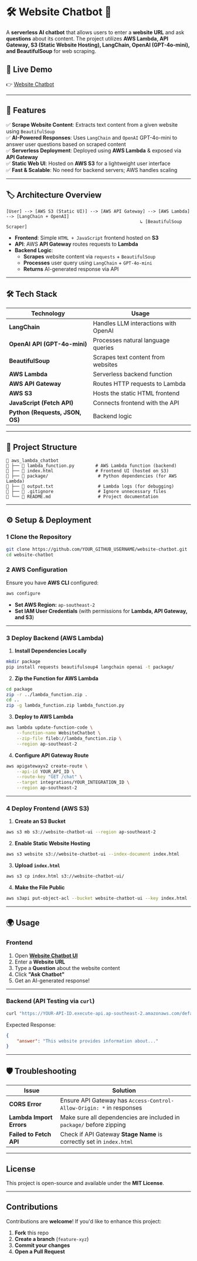 # 🛠️ Website Chatbot 🤖

A **serverless AI chatbot** that allows users to enter a **website URL** and ask **questions** about its content. The project utilizes **AWS Lambda, API Gateway, S3 (Static Website Hosting), LangChain, OpenAI (GPT-4o-mini), and BeautifulSoup** for web scraping.

## 🚀 Live Demo  
👉 [Website Chatbot](http://website-chatbot-ui.s3-website-ap-southeast-2.amazonaws.com/)  

---

## 📌 Features  

✅ **Scrape Website Content**: Extracts text content from a given website using `BeautifulSoup`  
✅ **AI-Powered Responses**: Uses `LangChain` and `OpenAI` GPT-4o-mini to answer user questions based on scraped content  
✅ **Serverless Deployment**: Deployed using **AWS Lambda** & exposed via **API Gateway**  
✅ **Static Web UI**: Hosted on **AWS S3** for a lightweight user interface  
✅ **Fast & Scalable**: No need for backend servers; AWS handles scaling  

---

## 🏷️ Architecture Overview  

```
[User] --> [AWS S3 (Static UI)] --> [AWS API Gateway] --> [AWS Lambda] --> [LangChain + OpenAI]  
                                                   ↳ [BeautifulSoup Scraper]
```

- **Frontend**: Simple `HTML + JavaScript` frontend hosted on **S3**
- **API**: AWS **API Gateway** routes requests to **Lambda**
- **Backend Logic**:
  - **Scrapes** website content via `requests` + `BeautifulSoup`
  - **Processes** user query using `LangChain` + `GPT-4o-mini`
  - **Returns** AI-generated response via API  

---

## 🛠️ Tech Stack  

| Technology | Usage |
|------------|-------|
| **LangChain** | Handles LLM interactions with OpenAI |
| **OpenAI API (GPT-4o-mini)** | Processes natural language queries |
| **BeautifulSoup** | Scrapes text content from websites |
| **AWS Lambda** | Serverless backend function |
| **AWS API Gateway** | Routes HTTP requests to Lambda |
| **AWS S3** | Hosts the static HTML frontend |
| **JavaScript (Fetch API)** | Connects frontend with the API |
| **Python (Requests, JSON, OS)** | Backend logic |

---

## 📂 Project Structure  

```
📁 aws_lambda_chatbot
👀 ├── 📝 lambda_function.py        # AWS Lambda function (backend)
👀 ├── 📝 index.html                # Frontend UI (hosted on S3)
👀 ├── 📁 package/                   # Python dependencies (for AWS Lambda)
👀 ├── 📝 output.txt                 # Lambda logs (for debugging)
👀 ├── 📝 .gitignore                 # Ignore unnecessary files
👀 └── 📝 README.md                  # Project documentation
```

---

## ⚙️ Setup & Deployment  

### **1 Clone the Repository**
```bash
git clone https://github.com/YOUR_GITHUB_USERNAME/website-chatbot.git
cd website-chatbot
```

### **2 AWS Configuration**
Ensure you have **AWS CLI** configured:
```bash
aws configure
```
- **Set AWS Region:** `ap-southeast-2`
- **Set IAM User Credentials** (with permissions for **Lambda, API Gateway, and S3**)

---

### **3 Deploy Backend (AWS Lambda)**
1. **Install Dependencies Locally**
```bash
mkdir package
pip install requests beautifulsoup4 langchain openai -t package/
```

2. **Zip the Function for AWS Lambda**
```bash
cd package
zip -r ../lambda_function.zip .
cd ..
zip -g lambda_function.zip lambda_function.py
```

3. **Deploy to AWS Lambda**
```bash
aws lambda update-function-code \
    --function-name WebsiteChatbot \
    --zip-file fileb://lambda_function.zip \
    --region ap-southeast-2
```

4. **Configure API Gateway Route**
```bash
aws apigatewayv2 create-route \
    --api-id YOUR_API_ID \
    --route-key "GET /chat" \
    --target integrations/YOUR_INTEGRATION_ID \
    --region ap-southeast-2
```

---

### **4 Deploy Frontend (AWS S3)**
1. **Create an S3 Bucket**
```bash
aws s3 mb s3://website-chatbot-ui --region ap-southeast-2
```
2. **Enable Static Website Hosting**
```bash
aws s3 website s3://website-chatbot-ui --index-document index.html
```
3. **Upload `index.html`**
```bash
aws s3 cp index.html s3://website-chatbot-ui/
```
4. **Make the File Public**
```bash
aws s3api put-object-acl --bucket website-chatbot-ui --key index.html --acl public-read
```

---

## 🌍 Usage  

### **Frontend**
1. Open **[Website Chatbot UI](https://website-chatbot-ui.s3-website-ap-southeast-2.amazonaws.com/)**
2. Enter a **Website URL**
3. Type a **Question** about the website content
4. Click **"Ask Chatbot"**
5. Get an AI-generated response!

---

### **Backend (API Testing via `curl`)**
```bash
curl "https://YOUR-API-ID.execute-api.ap-southeast-2.amazonaws.com/default/chat?url=https://example.com&question=What%20is%20this%20website%20about?"
```

Expected Response:
```json
{
    "answer": "This website provides information about..."
}
```

---

## 🛡️ Troubleshooting  

| Issue | Solution |
|--------|---------|
| **CORS Error** | Ensure API Gateway has `Access-Control-Allow-Origin: *` in responses |
| **Lambda Import Errors** | Make sure all dependencies are included in `package/` before zipping |
| **Failed to Fetch API** | Check if API Gateway **Stage Name** is correctly set in `index.html` |

---

##  License  

This project is open-source and available under the **MIT License**.

---

##  Contributions  

Contributions are **welcome**! If you'd like to enhance this project:
1. **Fork** this repo
2. **Create a branch** (`feature-xyz`)
3. **Commit your changes**
4. **Open a Pull Request**



